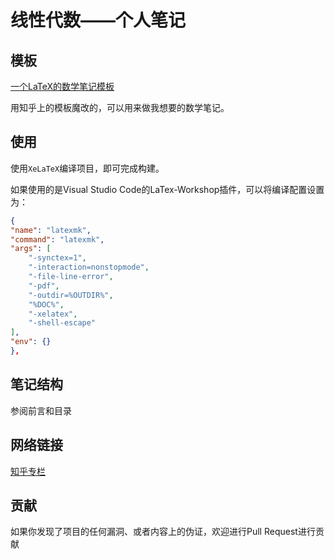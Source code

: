 # 线性代数——个人笔记

## 模板
[一个LaTeX的数学笔记模板](https://zhuanlan.zhihu.com/p/604236564)

用知乎上的模板魔改的，可以用来做我想要的数学笔记。

## 使用

使用`XeLaTeX`编译项目，即可完成构建。

如果使用的是Visual Studio Code的LaTex-Workshop插件，可以将编译配置设置为：
```json
{
"name": "latexmk",
"command": "latexmk",
"args": [
	"-synctex=1",
	"-interaction=nonstopmode",
	"-file-line-error",
	"-pdf",
	"-outdir=%OUTDIR%",
	"%DOC%",
	"-xelatex",
	"-shell-escape"
],
"env": {}
},
```
## 笔记结构

参阅前言和目录

## 网络链接

[知乎专栏](https://www.zhihu.com/column/c_1951744250359288000)

## 贡献

如果你发现了项目的任何漏洞、或者内容上的伪证，欢迎进行Pull Request进行贡献